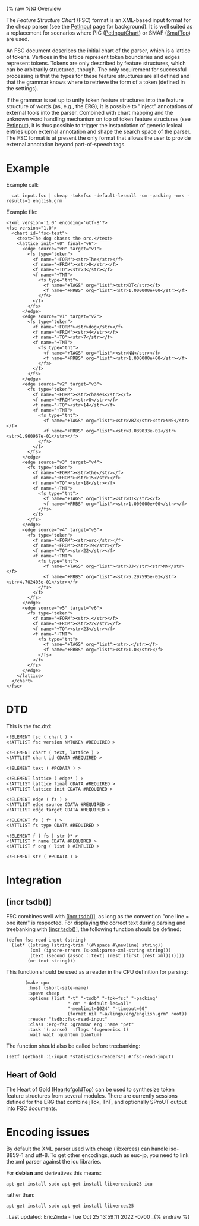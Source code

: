 {% raw %}# Overview

The *Feature Structure Chart* (FSC) format is an XML-based input format
for the cheap parser (see the [PetInput](../PetInput) page for background).
It is well suited as a replacement for scenarios where PIC
([PetInputChart](../PetInputChart)) or SMAF ([SmafTop](https://blog.inductorsoftware.com/docsproto/tools/SmafTop)) are used.

An FSC document describes the initial chart of the parser, which is a
lattice of tokens. Vertices in the lattice represent token boundaries
and edges represent tokens. Tokens are only described by feature
structures, which can be arbitrarily structured, though. The only
requirement for successful processing is that the types for these
feature structures are all defined and that the grammar knows where to
retrieve the form of a token (defined in the settings).

If the grammar is set up to unify token feature structures into the
feature structure of words (as, e.g., the ERG), it is possible to
"inject" annotations of external tools into the parser. Combined with
chart mapping and the unknown word handling mechanism on top of token
feature structures (see [PetInput](../PetInput)), it is thus possible to
trigger the instantiation of generic lexical entries upon external
annotation and shape the search space of the parser. The FSC format is
at present the only format that allows the user to provide external
annotation beyond part-of-speech tags.

# Example

Example call:

      cat input.fsc | cheap -tok=fsc -default-les=all -cm -packing -mrs -results=1 english.grm

Example file:

    <?xml version='1.0' encoding='utf-8'?>
    <fsc version="1.0">
      <chart id="fsc-test">
        <text>The dog chases the orc.</text>
        <lattice init="v0" final="v6">
          <edge source="v0" target="v1">
            <fs type="token">
              <f name="+FORM"><str>The</str></f>
              <f name="+FROM"><str>0</str></f>
              <f name="+TO"><str>3</str></f>
              <f name="+TNT">
                <fs type="tnt">
                  <f name="+TAGS" org="list"><str>DT</str></f>
                  <f name="+PRBS" org="list"><str>1.000000e+00</str></f>
                </fs>
              </f>
            </fs>
          </edge>
          <edge source="v1" target="v2">
            <fs type="token">
              <f name="+FORM"><str>dog</str></f>
              <f name="+FROM"><str>4</str></f>
              <f name="+TO"><str>7</str></f>
              <f name="+TNT">
                <fs type="tnt">
                  <f name="+TAGS" org="list"><str>NN</str></f>
                  <f name="+PRBS" org="list"><str>1.000000e+00</str></f>
                </fs>
              </f>
            </fs>
          </edge>
          <edge source="v2" target="v3">
            <fs type="token">
              <f name="+FORM"><str>chases</str></f>
              <f name="+FROM"><str>8</str></f>
              <f name="+TO"><str>14</str></f>
              <f name="+TNT">
                <fs type="tnt">
                  <f name="+TAGS" org="list"><str>VBZ</str><str>NNS</str></f>
                  <f name="+PRBS" org="list"><str>8.039033e-01</str><str>1.960967e-01</str></f>
                </fs>
              </f>
            </fs>
          </edge>
          <edge source="v3" target="v4">
            <fs type="token">
              <f name="+FORM"><str>the</str></f>
              <f name="+FROM"><str>15</str></f>
              <f name="+TO"><str>18</str></f>
              <f name="+TNT">
                <fs type="tnt">
                  <f name="+TAGS" org="list"><str>DT</str></f>
                  <f name="+PRBS" org="list"><str>1.000000e+00</str></f>
                </fs>
              </f>
            </fs>
          </edge>
          <edge source="v4" target="v5">
            <fs type="token">
              <f name="+FORM"><str>orc</str></f>
              <f name="+FROM"><str>19</str></f>
              <f name="+TO"><str>22</str></f>
              <f name="+TNT">
                <fs type="tnt">
                  <f name="+TAGS" org="list"><str>JJ</str><str>NN</str></f>
                  <f name="+PRBS" org="list"><str>5.297595e-01</str><str>4.702405e-01</str></f>
                </fs>
              </f>
            </fs>
          </edge>
          <edge source="v5" target="v6">
            <fs type="token">
              <f name="+FORM"><str>.</str></f>
              <f name="+FROM"><str>22</str></f>
              <f name="+TO"><str>23</str></f>
              <f name="+TNT">
                <fs type="tnt">
                  <f name="+TAGS" org="list"><str>.</str></f>
                  <f name="+PRBS" org="list"><str>1.0</str></f>
                </fs>
              </f>
            </fs>
          </edge>
        </lattice>
      </chart>
    </fsc>

# DTD

This is the fsc.dtd:

    <!ELEMENT fsc ( chart ) >
    <!ATTLIST fsc version NMTOKEN #REQUIRED >
    
    <!ELEMENT chart ( text, lattice ) >
    <!ATTLIST chart id CDATA #REQUIRED >
    
    <!ELEMENT text ( #PCDATA ) >
    
    <!ELEMENT lattice ( edge* ) >
    <!ATTLIST lattice final CDATA #REQUIRED >
    <!ATTLIST lattice init CDATA #REQUIRED >
    
    <!ELEMENT edge ( fs ) >
    <!ATTLIST edge source CDATA #REQUIRED >
    <!ATTLIST edge target CDATA #REQUIRED >
    
    <!ELEMENT fs ( f* ) >
    <!ATTLIST fs type CDATA #REQUIRED >
    
    <!ELEMENT f ( fs | str )* >
    <!ATTLIST f name CDATA #REQUIRED >
    <!ATTLIST f org ( list ) #IMPLIED >
    
    <!ELEMENT str ( #PCDATA ) >

# Integration

## \[incr tsdb()\]

FSC combines well with [\[incr tsdb()\]](http://www.delph-in.net/itsdb),
as long as the convention "one line = one item" is respected. For
displaying the correct text during parsing and treebanking with [\[incr
tsdb()\]](http://www.delph-in.net/itsdb), the following function should
be defined:

    (defun fsc-read-input (string)
      (let* ((string (string-trim '(#\space #\newline) string))
             (xml (ignore-errors (s-xml:parse-xml-string string)))
             (text (second (assoc :|text| (rest (first (rest xml)))))))
            (or text string)))

This function should be used as a reader in the CPU definition for
parsing:

           (make-cpu 
            :host (short-site-name)
            :spawn cheap
            :options (list "-t" "-tsdb" "-tok=fsc" "-packing"
                           "-cm" "-default-les=all"
                           "-memlimit=1024" "-timeout=60"
                           (format nil "~a/lingo/erg/english.grm" root))
            :reader "tsdb::fsc-read-input"
            :class :erg+fsc :grammar erg :name "pet"
            :task '(:parse)  :flags '(:generics t)
            :wait wait :quantum quantum)

The function should also be called before treebanking:

    (setf (gethash :i-input *statistics-readers*) #'fsc-read-input)

## Heart of Gold

The Heart of Gold ([HeartofgoldTop](https://blog.inductorsoftware.com/docsproto/tools/HeartofgoldTop)) can be used to
synthesize token feature structures from several modules. There are
currently sessions defined for the ERG that combine jTok, TnT, and
optionally SProUT output into FSC documents.

# Encoding issues

By default the XML parser used with cheap (libxerces) can handle
iso-8859-1 and utf-8. To get other encodings, such as euc-jp, you need
to link the xml parser against the icu libraries.

For **debian** and derivatives this means:

    apt-get install sudo apt-get install libxercesicu25 icu

rather than:

    apt-get install sudo apt-get install libxerces25 

_Last updated: EricZinda - Tue Oct 25 13:59:11 2022 -0700
_{% endraw %}